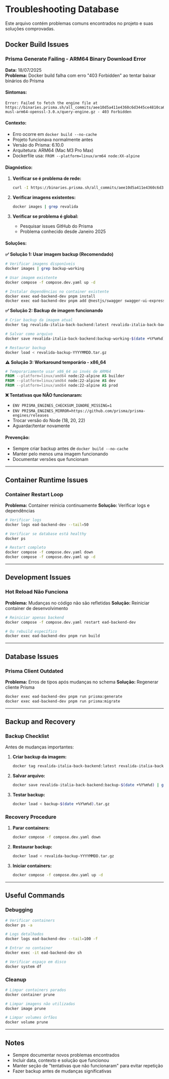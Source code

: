 # Troubleshooting Database

Este arquivo contém problemas comuns encontrados no projeto e suas soluções comprovadas.

## Docker Build Issues

### Prisma Generate Failing - ARM64 Binary Download Error

**Data:** 18/07/2025  
**Problema:** Docker build falha com erro "403 Forbidden" ao tentar baixar binários do Prisma

#### Sintomas:
```
Error: Failed to fetch the engine file at https://binaries.prisma.sh/all_commits/aee10d5a411e4360c6d3445ce4810ca65adbf3e8/linux-musl-arm64-openssl-3.0.x/query-engine.gz - 403 Forbidden
```

#### Contexto:
- Erro ocorre em `docker build --no-cache`
- Projeto funcionava normalmente antes
- Versão do Prisma: 6.10.0
- Arquitetura: ARM64 (Mac M3 Pro Max)
- Dockerfile usa: `FROM --platform=linux/arm64 node:XX-alpine`

#### Diagnóstico:
1. **Verificar se é problema de rede:**
   ```bash
   curl -I https://binaries.prisma.sh/all_commits/aee10d5a411e4360c6d3445ce4810ca65adbf3e8/linux-musl-arm64-openssl-3.0.x/query-engine.gz
   ```

2. **Verificar imagens existentes:**
   ```bash
   docker images | grep revalida
   ```

3. **Verificar se problema é global:**
   - Pesquisar issues GitHub do Prisma
   - Problema conhecido desde Janeiro 2025

#### Soluções:

**✅ Solução 1: Usar imagem backup (Recomendado)**
```bash
# Verificar imagens disponíveis
docker images | grep backup-working

# Usar imagem existente
docker compose -f compose.dev.yaml up -d

# Instalar dependências no container existente
docker exec ead-backend-dev pnpm install
docker exec ead-backend-dev pnpm add @nestjs/swagger swagger-ui-express
```

**✅ Solução 2: Backup de imagem funcionando**
```bash
# Criar backup da imagem atual
docker tag revalida-italia-back-backend:latest revalida-italia-back-backend:backup-working-$(date +%Y%m%d)

# Salvar como arquivo
docker save revalida-italia-back-backend:backup-working-$(date +%Y%m%d) | gzip > revalida-backup-$(date +%Y%m%d).tar.gz

# Restaurar backup
docker load < revalida-backup-YYYYMMDD.tar.gz
```

**⚠️ Solução 3: Workaround temporário - x86_64**
```dockerfile
# Temporariamente usar x86_64 ao invés de ARM64
FROM --platform=linux/amd64 node:22-alpine AS builder
FROM --platform=linux/amd64 node:22-alpine AS dev  
FROM --platform=linux/amd64 node:22-alpine AS prod
```

**❌ Tentativas que NÃO funcionaram:**
- `ENV PRISMA_ENGINES_CHECKSUM_IGNORE_MISSING=1`
- `ENV PRISMA_ENGINES_MIRROR=https://github.com/prisma/prisma-engines/releases`
- Trocar versão do Node (18, 20, 22)
- Aguardar/tentar novamente

#### Prevenção:
- Sempre criar backup antes de `docker build --no-cache`
- Manter pelo menos uma imagem funcionando
- Documentar versões que funcionam

---

## Container Runtime Issues

### Container Restart Loop

**Problema:** Container reinicia continuamente
**Solução:** Verificar logs e dependências

```bash
# Verificar logs
docker logs ead-backend-dev --tail=50

# Verificar se database está healthy
docker ps

# Restart completo
docker compose -f compose.dev.yaml down
docker compose -f compose.dev.yaml up -d
```

---

## Development Issues

### Hot Reload Não Funciona

**Problema:** Mudanças no código não são refletidas
**Solução:** Reiniciar container de desenvolvimento

```bash
# Reiniciar apenas backend
docker compose -f compose.dev.yaml restart ead-backend-dev

# Ou rebuild específico
docker exec ead-backend-dev pnpm run build
```

---

## Database Issues

### Prisma Client Outdated

**Problema:** Erros de tipos após mudanças no schema
**Solução:** Regenerar cliente Prisma

```bash
docker exec ead-backend-dev pnpm run prisma:generate
docker exec ead-backend-dev pnpm run prisma:migrate
```

---

## Backup and Recovery

### Backup Checklist

Antes de mudanças importantes:

1. **Criar backup da imagem:**
   ```bash
   docker tag revalida-italia-back-backend:latest revalida-italia-back-backend:backup-$(date +%Y%m%d)
   ```

2. **Salvar arquivo:**
   ```bash
   docker save revalida-italia-back-backend:backup-$(date +%Y%m%d) | gzip > backup-$(date +%Y%m%d).tar.gz
   ```

3. **Testar backup:**
   ```bash
   docker load < backup-$(date +%Y%m%d).tar.gz
   ```

### Recovery Procedure

1. **Parar containers:**
   ```bash
   docker compose -f compose.dev.yaml down
   ```

2. **Restaurar backup:**
   ```bash
   docker load < revalida-backup-YYYYMMDD.tar.gz
   ```

3. **Iniciar containers:**
   ```bash
   docker compose -f compose.dev.yaml up -d
   ```

---

## Useful Commands

### Debugging
```bash
# Verificar containers
docker ps -a

# Logs detalhados
docker logs ead-backend-dev --tail=100 -f

# Entrar no container
docker exec -it ead-backend-dev sh

# Verificar espaço em disco
docker system df
```

### Cleanup
```bash
# Limpar containers parados
docker container prune

# Limpar imagens não utilizadas
docker image prune

# Limpar volumes órfãos
docker volume prune
```

---

## Notes

- Sempre documentar novos problemas encontrados
- Incluir data, contexto e solução que funcionou
- Manter seção de "tentativas que não funcionaram" para evitar repetição
- Fazer backup antes de mudanças significativas